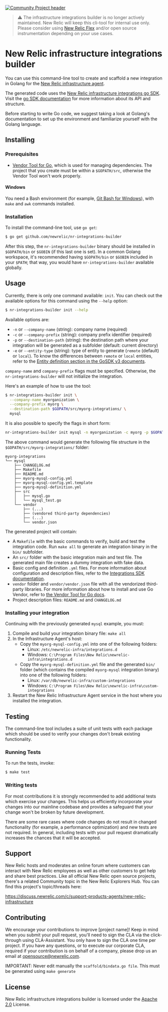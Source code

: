 [![Community Project header](https://github.com/newrelic/opensource-website/raw/master/src/images/categories/Community_Project.png)](https://opensource.newrelic.com/oss-category/#community-project)

>⚠️ The infrastructure integrations builder is no longer actively maintained. New Relic will keep this cli-tool for internal use only. Please consider using [New Relic Flex](https://docs.newrelic.com/docs/integrations/host-integrations/host-integrations-list/flex-integration-tool-build-your-own-integration/) and/or open source instrumentation depending on your use cases. 

# New Relic infrastructure integrations builder

You can use this command-line tool to create and scaffold a new integration in Golang for the [New Relic infrastructure agent](https://docs.newrelic.com/docs/infrastructure/new-relic-infrastructure). 

The generated code uses the [New Relic infrastructure integrations go SDK](https://github.com/newrelic/infra-integrations-sdk). Visit the [go SDK documentation](https://github.com/newrelic/infra-integrations-sdk/blob/master/docs/README.md) for more information about its API and structure.

Before starting to write Go code, we suggest taking a look at Golang's documentation to set up the environment and familiarize yourself with the Golang language. 

## Installing

### Prerequisites

- [Vendor Tool for Go](https://github.com/kardianos/govendor), which is used for managing dependencies. The project that you create must be within a `$GOPATH/src`, otherwise the Vendor Tool won't work properly.

#### Windows

You need a Bash environment (for example, [Git Bash for Windows](https://git-scm.com/download/win)), with `make` and `awk` commands installed. 

### Installation

To install the command-line tool, use `go get`:

```bash
$ go get github.com/newrelic/nr-integrations-builder
```

After this step, the `nr-integrations-builder` binary should be installed in `$GOPATH/bin` or `$GOBIN` (if this last one is set). In a common Golang workspace,
it's recommended having `$GOPATH/bin` or `$GOBIN` included in your `$PATH`; that way, you would have `nr-integrations-builder` available globally.

## Usage

Currently, there is only one command available: `init`. You can check out the available options for this command using the `--help` option:

```bash
$ nr-integrations-builder init --help
```

Available options are:

  * `-n` or `--company-name` (string): company name (required)
  * `-c` or `--company-prefix` (string): company prefix identifier (required)
  * `-p` or `--destination-path` (string): the destination path where your integration will be generated as a subfolder
    (default: current directory)
  * `-e` or `--entity-type` (string): type of entity to generate (`remote` (default) or `local`). To know the differences
    between `remote` or `local` entities, refer to the [Entity definition section in the GoSDK v3 documents](https://github.com/newrelic/infra-integrations-sdk/blob/master/docs/entity-definition.md).

`company-name` and `company-prefix` flags must be specified. Otherwise, the `nr-integrations-builder` will not initialize the integration.

Here's an example of how to use the tool:

```bash
$ nr-integrations-builder init \
  --company-name myorganization \
  --company-prefix myorg \
  --destination-path $GOPATH/src/myorg-integrations/ \
  mysql
```

It is also possible to specify the flags in short form:

```bash
nr-integrations-builder init mysql -n myorganization -c myorg -p $GOPATH/src/myorg-integrations/
```

The above command would generate the following file structure in the `$GOPATH/src/myorg-integrations/` folder:

```
myorg-integrations
└── mysql
    ├── CHANGELOG.md
    ├── Makefile
    ├── README.md
    ├── myorg-mysql-config.yml
    ├── myorg-mysql-config.yml.template
    ├── myorg-mysql-definition.yml
    ├── src
    │   ├── mysql.go
    │   └── mysql_test.go
    └── vendor
        ├── (...)
        ├── (vendored third-party dependencies)
        ├── (...)
        └── vendor.json
```

The generated project will contain:

* A `Makefile` with the basic commands to verify, build and test the integration code. Run `make all` to generate an integration binary in the `bin/` subfolder.
* An `src/` folder with the basic integration main and test file. The generated main file creates a dummy integration with fake data.
* Basic config and definition `.yml` files. For more information about configuration and description files, refer to the [Integrations SDK documentation](https://docs.newrelic.com/docs/integrations/integrations-sdk/file-specifications).
* `vendor` folder and `vendor/vendor.json` file with all the vendorized third-party libraries. For more information about how to install and use
  Go Vendor, refer to [the Vendor Tool for Go docs](https://github.com/kardianos/govendor).
* Project description files: `README.md` and `CHANGELOG.md`

### Installing your integration

Continuing with the previously generated `mysql` example, you must:

1. Compile and build your integration binary file: `make all`
2. In the Infrastructure Agent's host:
    * Copy the `myorg-mysql-config.yml` into one of the following folders:
        - Linux: `/etc/newrelic-infra/integrations.d`
        - Windows: `C:\Program Files\New Relic\newrelic-infra\integrations.d`
    * Copy the `myorg-mysql-definition.yml` file and the generated `bin/` folder (which contains the compiled `myorg-mysql` integration binary) into one of the following folders:
        - Linux: `/var/db/newrelic-infra/custom-integrations`
        - Windows: `C:\Program Files\New Relic\newrelic-infra\custom-integrations`
3. Restart the New Relic Infrastructure Agent service in the host where you installed the integration.       

## Testing

The command-line tool includes a suite of unit tests with each package which should be used to verify your changes don't break existing functionality.

### Running Tests

To run the tests, invoke:

```bash
$ make test
```

### Writing tests

For most contributions it is strongly recommended to add additional tests which exercise your changes. This helps us efficiently incorporate your changes into our mainline codebase and provides a safeguard that your change won't be broken by future development.

There are some rare cases where code changes do not result in changed functionality (for example, a performance optimization) and new tests are not required.
In general, including tests with your pull request dramatically increases the chances that it will be accepted.

## Support

New Relic hosts and moderates an online forum where customers can interact with New Relic employees as well as other customers to get help and share best practices. Like all official New Relic open source projects, there's a related Community topic in the New Relic Explorers Hub. You can find this project's topic/threads here:

https://discuss.newrelic.com/c/support-products-agents/new-relic-infrastructure

## Contributing
We encourage your contributions to improve [project name]! Keep in mind when you submit your pull request, you'll need to sign the CLA via the click-through using CLA-Assistant. You only have to sign the CLA one time per project.
If you have any questions, or to execute our corporate CLA, required if your contribution is on behalf of a company,  please drop us an email at opensource@newrelic.com.

IMPORTANT: Never edit manually the `scaffold/bindata.go file`. This must be generated using `make generate`

## License
New Relic infrastructure integrations builder is licensed under the [Apache 2.0](http://apache.org/licenses/LICENSE-2.0.txt) License.

